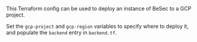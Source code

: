 This Terraform config can be used to deploy an instance of BeSec to a GCP project.

Set the `gcp-project` and `gcp-region` variables to specify where to deploy it,
and populate the `backend` entry in `backend.tf`.
